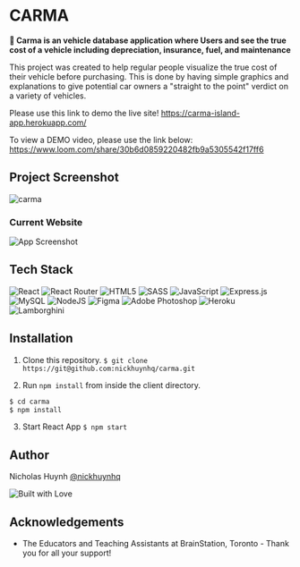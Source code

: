# CARMA

**🚗 Carma is an vehicle database application where Users and see the true cost of a vehicle including depreciation, insurance, fuel, and maintenance**

This project was created to help regular people visualize the true cost of their vehicle before purchasing. This is done by having simple graphics and explanations to give potential car owners a "straight to the point" verdict on a variety of vehicles.

Please use this link to demo the live site!
https://carma-island-app.herokuapp.com/

To view a DEMO video, please use the link below:
https://www.loom.com/share/30b6d0859220482fb9a5305542f17ff6

## Project Screenshot
![carma](https://user-images.githubusercontent.com/71597829/214968364-54fd73f6-744b-4c1e-aceb-d38a5702dcac.jpg)


### Current Website

![App Screenshot](https://firebasestorage.googleapis.com/v0/b/carma-95b63.appspot.com/o/carma-2.jpg?alt=media&token=59472fe5-b0fe-44a4-84ce-d54c4f9b1062)


## Tech Stack
![React](https://img.shields.io/badge/react-%2320232a.svg?style=for-the-badge&logo=react&logoColor=%2361DAFB)
![React Router](https://img.shields.io/badge/React_Router-CA4245?style=for-the-badge&logo=react-router&logoColor=white)
![HTML5](https://img.shields.io/badge/html5-%23E34F26.svg?style=for-the-badge&logo=html5&logoColor=white)
![SASS](https://img.shields.io/badge/SASS-hotpink.svg?style=for-the-badge&logo=SASS&logoColor=white)
![JavaScript](https://img.shields.io/badge/javascript-%23323330.svg?style=for-the-badge&logo=javascript&logoColor=%23F7DF1E)
![Express.js](https://img.shields.io/badge/express.js-%23404d59.svg?style=for-the-badge&logo=express&logoColor=%2361DAFB)
![MySQL](https://img.shields.io/badge/mysql-%2300f.svg?style=for-the-badge&logo=mysql&logoColor=white)
![NodeJS](https://img.shields.io/badge/node.js-6DA55F?style=for-the-badge&logo=node.js&logoColor=white)
![Figma](https://img.shields.io/badge/figma-%23F24E1E.svg?style=for-the-badge&logo=figma&logoColor=white)
![Adobe Photoshop](https://img.shields.io/badge/Adobe%20Photoshop-31A8FF?style=for-the-badge&logo=Adobe%20Photoshop&logoColor=black)
![Heroku](https://img.shields.io/badge/Heroku-430098?style=for-the-badge&logo=heroku&logoColor=white)
![Lamborghini](https://aleen42.github.io/badges/src/lamborghini.svg)



## Installation

1. Clone this repository.
```$ git clone https://git@github.com:nickhuynhq/carma.git```


2. Run `npm install` from inside the client directory.


```bash
$ cd carma
$ npm install
```

3. Start React App
```$ npm start```

## Author

Nicholas Huynh [@nickhuynhq](https://github.com/nickhuynhq)

![Built with Love](http://ForTheBadge.com/images/badges/built-with-love.svg)

## Acknowledgements

- The Educators and Teaching Assistants at BrainStation, Toronto - Thank you for all your support!
